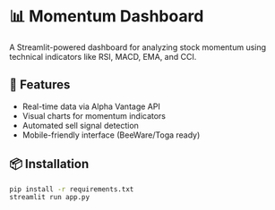 # 📊 Momentum Dashboard

A Streamlit-powered dashboard for analyzing stock momentum using technical indicators like RSI, MACD, EMA, and CCI.

## 🚀 Features
- Real-time data via Alpha Vantage API
- Visual charts for momentum indicators
- Automated sell signal detection
- Mobile-friendly interface (BeeWare/Toga ready)

## 📦 Installation
```bash
pip install -r requirements.txt
streamlit run app.py
